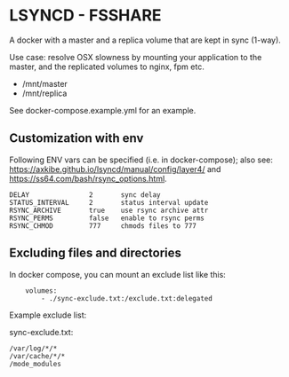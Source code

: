 # LSYNCD - FSSHARE

A docker with a master and a replica volume that are kept in sync (1-way).

Use case: resolve OSX slowness by mounting your application to the master,
and the replicated volumes to nginx, fpm etc.

* /mnt/master
* /mnt/replica

See docker-compose.example.yml for an example.

## Customization with env 

Following ENV vars can be specified (i.e. in docker-compose);
also see: https://axkibe.github.io/lsyncd/manual/config/layer4/ and
https://ss64.com/bash/rsync_options.html.


    DELAY               2       sync delay
    STATUS_INTERVAL     2       status interval update
    RSYNC_ARCHIVE       true    use rsync archive attr
    RSYNC_PERMS         false   enable to rsync perms
    RSYNC_CHMOD         777     chmods files to 777

## Excluding files and directories

In docker compose, you can mount an exclude list like this:

        volumes:
            - ./sync-exclude.txt:/exclude.txt:delegated
            
Example exclude list:

sync-exclude.txt:
```
/var/log/*/*
/var/cache/*/*
/mode_modules
```           
 